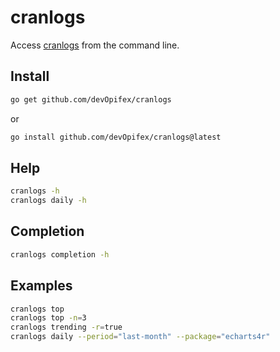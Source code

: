 # cranlogs

Access [cranlogs](https://cranlogs.r-pkg.org/) from the 
command line.

## Install

```bash
go get github.com/devOpifex/cranlogs
```

or

```bash
go install github.com/devOpifex/cranlogs@latest
```

## Help

```bash
cranlogs -h
cranlogs daily -h
```

## Completion

```bash
cranlogs completion -h
```

## Examples

```bash
cranlogs top
cranlogs top -n=3
cranlogs trending -r=true
cranlogs daily --period="last-month" --package="echarts4r"
```
